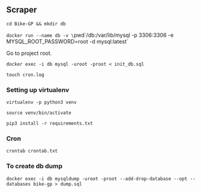 ## Scraper

`cd Bike-GP && mkdir db`

`docker run --name db -v \`pwd\`/db:/var/lib/mysql -p 3306:3306 -e MYSQL_ROOT_PASSWORD=root -d mysql:latest`

Go to project root.

`docker exec -i db mysql -uroot -proot < init_db.sql`

`touch cron.log`

### Setting up virtualenv

`virtualenv -p python3 venv`

`source venv/bin/activate`

`pip3 install -r requirements.txt`

### Cron

`crontab crontab.txt`

### To create db dump

`docker exec -i db mysqldump -uroot -proot --add-drop-database --opt --databases bike-gp > dump.sql`
